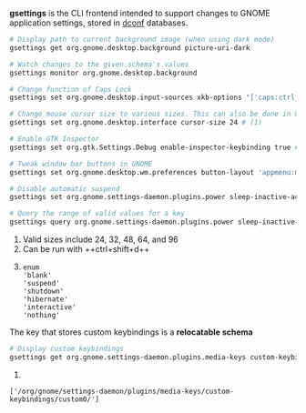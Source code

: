 **gsettings** is the CLI frontend intended to support changes to GNOME application settings, stored in [dconf](#dconf) databases.



```sh title="Examples"
# Display path to current background image (when using dark mode)
gsettings get org.gnome.desktop.background picture-uri-dark

# Watch changes to the given schema's values
gsettings monitor org.gnome.desktop.background

# Change function of Caps Lock
gsettings set org.gnome.desktop.input-sources xkb-options "['caps:ctrl_modifier']"

# Change mouse cursor size to various sizes. This can also be done in GNOME as Settings > Accessibility
gsettings set org.gnome.desktop.interface cursor-size 24 # (1)

# Enable GTK Inspector
gsettings set org.gtk.Settings.Debug enable-inspector-keybinding true # (2)

# Tweak window bar buttons in GNOME
gsettings set org.gnome.desktop.wm.preferences button-layout 'appmenu:minimize,maximize,close'

# Disable automatic suspend
gsettings set org.gnome.settings-daemon.plugins.power sleep-inactive-ac-type nothing

# Query the range of valid values for a key
gsettings query org.gnome.settings-daemon.plugins.power sleep-inactive-ac-type # (3)
```

1. Valid sizes include 24, 32, 48, 64, and 96
2. Can be run with ++ctrl+shift+d++
3. 
    ``` title="Output"
    enum
    'blank'
    'suspend'
    'shutdown'
    'hibernate'
    'interactive'
    'nothing'
    ```

The key that stores custom keybindings is a **relocatable schema**

```sh title="Custom keybindings"
# Display custom keybindings
gsettings get org.gnome.settings-daemon.plugins.media-keys custom-keybindings # (1)
```

1. 
``` title="Output"
['/org/gnome/settings-daemon/plugins/media-keys/custom-keybindings/custom0/']
```

